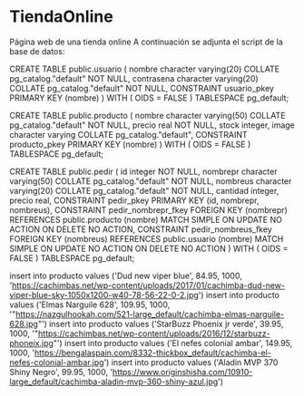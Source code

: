 # TiendaOnline
Página web de una tienda online
A continuación se adjunta el script de la base de datos:

CREATE TABLE public.usuario
(
    nombre character varying(20) COLLATE pg_catalog."default" NOT NULL,
    contrasena character varying(20) COLLATE pg_catalog."default" NOT NULL,
    CONSTRAINT usuario_pkey PRIMARY KEY (nombre)
)
WITH (
    OIDS = FALSE
)
TABLESPACE pg_default;


CREATE TABLE public.producto
(
    nombre character varying(50) COLLATE pg_catalog."default" NOT NULL,
    precio real NOT NULL,
    stock integer,
    image character varying COLLATE pg_catalog."default",
    CONSTRAINT producto_pkey PRIMARY KEY (nombre)
)
WITH (
    OIDS = FALSE
)
TABLESPACE pg_default;


CREATE TABLE public.pedir
(
    id integer NOT NULL,
    nombrepr character varying(50) COLLATE pg_catalog."default" NOT NULL,
    nombreus character varying(20) COLLATE pg_catalog."default" NOT NULL,
    cantidad integer,
    precio real,
    CONSTRAINT pedir_pkey PRIMARY KEY (id, nombrepr, nombreus),
    CONSTRAINT pedir_nombrepr_fkey FOREIGN KEY (nombrepr)
        REFERENCES public.producto (nombre) MATCH SIMPLE
        ON UPDATE NO ACTION
        ON DELETE NO ACTION,
    CONSTRAINT pedir_nombreus_fkey FOREIGN KEY (nombreus)
        REFERENCES public.usuario (nombre) MATCH SIMPLE
        ON UPDATE NO ACTION
        ON DELETE NO ACTION
)
WITH (
    OIDS = FALSE
)
TABLESPACE pg_default;


insert into producto values ('Dud new viper blue', 84.95, 1000, 'https://cachimbas.net/wp-content/uploads/2017/01/cachimba-dud-new-viper-blue-sky-1050x1200-w40-78-56-22-0-2.jpg')
insert into producto values ('Elmas Narguile 628', 109.95, 1000, '"https://nazgulhookah.com/521-large_default/cachimba-elmas-narguile-628.jpg"')
insert into producto values ('StarBuzz Phoenix jr verde', 39.95, 1000, '"https://cachimbas.net/wp-content/uploads/2016/12/starbuzz-phoneix.jpg"')
insert into producto values ('El nefes colonial ambar', 149.95, 1000, 'https://bengalaspain.com/8332-thickbox_default/cachimba-el-nefes-colonial-ambar.jpg')
insert into producto values ('Aladin MVP 370 Shiny Negro', 99.95, 1000, 'https://www.originshisha.com/10910-large_default/cachimba-aladin-mvp-360-shiny-azul.jpg')
